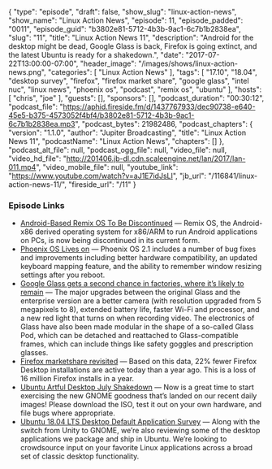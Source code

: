 {
  "type": "episode",
  "draft": false,
  "show_slug": "linux-action-news",
  "show_name": "Linux Action News",
  "episode": 11,
  "episode_padded": "0011",
  "episode_guid": "b3802e81-5712-4b3b-9ac1-6c7b1b2838ea",
  "slug": "11",
  "title": "Linux Action News 11",
  "description": "Android for the desktop might be dead, Google Glass is back, Firefox is going extinct, and the latest Ubuntu is ready for a shakedown.",
  "date": "2017-07-22T13:00:00-07:00",
  "header_image": "/images/shows/linux-action-news.png",
  "categories": [
    "Linux Action News"
  ],
  "tags": [
    "17.10",
    "18.04",
    "desktop survey",
    "firefox",
    "firefox market share",
    "google glass",
    "intel nuc",
    "linux news",
    "phoenix os",
    "podcast",
    "remix os",
    "ubuntu"
  ],
  "hosts": [
    "chris",
    "joe"
  ],
  "guests": [],
  "sponsors": [],
  "podcast_duration": "00:30:12",
  "podcast_file": "https://aphid.fireside.fm/d/1437767933/dec90738-e640-45e5-b375-4573052f4bf4/b3802e81-5712-4b3b-9ac1-6c7b1b2838ea.mp3",
  "podcast_bytes": 21982486,
  "podcast_chapters": {
    "version": "1.1.0",
    "author": "Jupiter Broadcasting",
    "title": "Linux Action News 11",
    "podcastName": "Linux Action News",
    "chapters": []
  },
  "podcast_alt_file": null,
  "podcast_ogg_file": null,
  "video_file": null,
  "video_hd_file": "http://201406.jb-dl.cdn.scaleengine.net/lan/2017/lan-011.mp4",
  "video_mobile_file": null,
  "youtube_link": "https://www.youtube.com/watch?v=aJ1E7idJsLI",
  "jb_url": "/116841/linux-action-news-11/",
  "fireside_url": "/11"
}


### Episode Links

  * [Android-Based Remix OS To Be Discontinued](http://www.phoronix.com/scan.php?page=news_item&px=Remix-OS-Android "Android-Based Remix OS To Be Discontinued") — Remix OS, the Android-x86 derived operating system for x86/ARM to run Android applications on PCs, is now being discontinued in its current form. 
  * [Phoenix OS Lives on](https://liliputing.com/2017/07/remix-os-fades-away-phoenix-os-keeps-android-desktop-os-alive-v2-1-0-release.html "Phoenix OS Lives on") — Phoenix OS 2.1 includes a number of bug fixes and improvements including better hardware compatibility, an updated keyboard mapping feature, and the ability to remember window resizing settings after you reboot. 
  * [Google Glass gets a second chance in factories, where it’s likely to remain](https://www.theverge.com/2017/7/18/15988258/google-glass-2-enterprise-edition-factories "Google Glass gets a second chance in factories, where it’s likely to remain") — The major upgrades between the original Glass and the enterprise version are a better camera (with resolution upgraded from 5 megapixels to 8), extended battery life, faster Wi-Fi and processor, and a new red light that turns on when recording video. The electronics of Glass have also been made modular in the shape of a so-called Glass Pod, which can be detached and reattached to Glass-compatible frames, which can include things like safety goggles and prescription glasses.
  * [Firefox marketshare revisited](https://andreasgal.com/2017/07/19/firefox-marketshare-revisited/ "Firefox marketshare revisited") — Based on this data, 22% fewer Firefox Desktop installations are active today than a year ago. This is a loss of 16 million Firefox installs in a year.
  * [Ubuntu Artful Desktop July Shakedown](https://popey.com/blog/posts/ubuntu-artful-desktop-july-shakedown.html "Ubuntu Artful Desktop July Shakedown") — Now is a great time to start exercising the new GNOME goodness that’s landed on our recent daily images! Please download the ISO, test it out on your own hardware, and file bugs where appropriate. 
  * [Ubuntu 18.04 LTS Desktop Default Application Survey](https://insights.ubuntu.com/2017/07/21/dustin-kirkland-ubuntu-18-04-lts-desktop-default-application-survey/ "Ubuntu 18.04 LTS Desktop Default Application Survey") — Along with the switch from Unity to GNOME, we’re also reviewing some of the desktop applications we package and ship in Ubuntu. We’re looking to crowdsource input on your favorite Linux applications across a broad set of classic desktop functionality.


